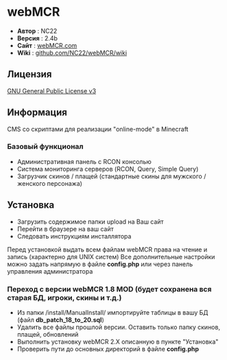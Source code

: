 # webMCR

 - **Автор** : NC22 
 - **Версия** : 2.4b
 - **Сайт** : [webMCR.com](http://webmcr.com)
 - **Wiki** : [github.com/NC22/webMCR/wiki](https://github.com/NC22/webMCR/wiki)

## Лицензия 

 [GNU General Public License v3](http://www.gnu.org/licenses/gpl.html)

## Информация

 CMS со скриптами для реализации "online-mode" в Minecraft

### Базовый функционал

 - Административная панель с RCON консолью
 - Система мониторинга серверов (RCON, Query, Simple Query)
 - Загрузчик скинов / плащей (стандартные скины для мужского / женского персонажа)

## Установка

 - Загрузить содержимое папки upload на Ваш сайт
 - Перейти в браузере на ваш сайт
 - Следовать инструкциям инсталлятора

Перед установкой выдать всем файлам webMCR права на чтение и запись (характерно для UNIX систем)
Все дополнительные настройки можно задать напрямую в файле **config.php** или через панель управления администратора

### Переход с версии webMCR 1.8 MOD (будет сохранена вся старая БД, игроки, скины и т.д.)

 - Из папки /install/ManualInstall/ импортируйте таблицы в вашу БД (файл **db_patch_18_to_20.sql**)
 - Удалить все файлы прошлой версии. Оставить только папку скинов, плащей, обновлений
 - Выполнить установку webMCR 2.X описанную в пункте "Установка"
 - Проверить пути до основных директорий в файле **config.php**